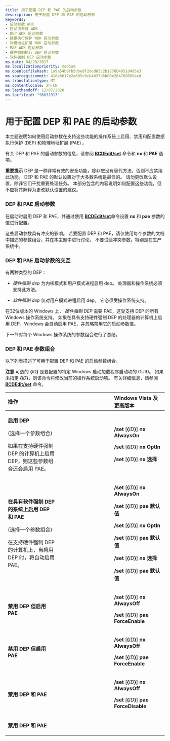 ```yaml
---
title: 用于配置 DEP 和 PAE 的启动参数
description: 用于配置 DEP 和 PAE 的启动参数
keywords:
- 启动参数 WDK
- 启动项参数 WDK
- DEP WDK 启动参数
- 数据执行保护 WDK 启动参数
- 物理地址扩展 WDK 启动参数
- PAE WDK 启动参数
- 硬件强制执行 DEP 启动参数
- 软件强制 DEP 启动参数
ms.date: 04/20/2017
ms.localizationpriority: medium
ms.openlocfilehash: 1a9a54b9fb5dbe8f2ded83c2b1276b4951d495e3
ms.sourcegitcommit: 418e6617e2a695c9cb4b37b5b60e264760858acd
ms.translationtype: MT
ms.contentlocale: zh-CN
ms.lasthandoff: 12/07/2020
ms.locfileid: "96831913"
---
```

# <a name="boot-parameters-to-configure-dep-and-pae"></a>用于配置 DEP 和 PAE 的启动参数


本主题说明如何使用启动参数在支持这些功能的操作系统上启用、禁用和配置数据执行保护 (DEP) 和物理地址扩展 (PAE) 。

有关 DEP 和 PAE 的启动参数的信息，请参阅 [**BCDEdit/set**](./bcdedit--set.md) 命令和 **nx** 和 **PAE** 选项。

**重要提示**  DEP 是一种非常有效的安全功能，除非您没有替代方法，否则不应禁用此功能。 DEP 和 PAE 的默认设置对于大多数系统是最佳的。 请勿更改默认设置，除非它们干扰重要处理任务。 本部分包含的内容说明如何配置这些功能，但不应将其解释为更改默认设置的建议。

 

### <a name="span-iddep_and_pae_boot_parametersspanspan-iddep_and_pae_boot_parametersspandep-and-pae-boot-parameters"></a><span id="dep_and_pae_boot_parameters"></span><span id="DEP_AND_PAE_BOOT_PARAMETERS"></span>DEP 和 PAE 启动参数

在启动时启用 DEP 和 PAE，并通过使用 [**BCDEdit/set**](./bcdedit--set.md)命令设置 **nx** 和 **pae** 参数的值进行配置。

这些启动参数具有冲突的影响。 若要配置 DEP 和 PAE，请仅使用每个参数的文档中描述的参数组合，并在本主题中进行讨论。 不要试验冲突参数，特别是在生产系统中。

### <a name="span-idthe_interaction_of_dep_and_pae_boot_parametersspanspan-idthe_interaction_of_dep_and_pae_boot_parametersspanthe-interaction-of-dep-and-pae-boot-parameters"></a><span id="the_interaction_of_dep_and_pae_boot_parameters"></span><span id="THE_INTERACTION_OF_DEP_AND_PAE_BOOT_PARAMETERS"></span>DEP 和 PAE 启动参数的交互

有两种类型的 DEP：

-   *硬件强制 dep* 为内核模式和用户模式进程启用 dep。 处理器和操作系统必须支持此方法。

<!-- -->

-   *软件强制 dep* 仅对用户模式进程启用 dep。 它必须受操作系统支持。

在32位版本的 Windows 上， *硬件强制 DEP* 需要 PAE，这受支持 DEP 的所有 Windows 操作系统支持。 如果在具有支持硬件强制 DEP 的处理器的计算机上启用 DEP，Windows 会自动启用 PAE，并忽略禁用它的启动参数值。

下一节对每个 Windows 操作系统的参数组合进行了总结。

### <a name="span-iddep_and_pae_parameter_combinationsspanspan-iddep_and_pae_parameter_combinationsspandep-and-pae-parameter-combinations"></a><span id="dep_and_pae_parameter_combinations"></span><span id="DEP_AND_PAE_PARAMETER_COMBINATIONS"></span>DEP 和 PAE 参数组合

以下列表描述了可用于配置 DEP 和 PAE 的启动参数组合。

**注意**   可选的 **{**<em>ID</em>**}** 是要配置的特定 Windows 启动加载程序启动项的 GUID。 如果未指定 **{**<em>ID</em>**}**，则该命令将修改当前的操作系统启动项。 有关详细信息，请参阅 [**BCDEdit/set**](./bcdedit--set.md) 命令。

 

<table>
<colgroup>
<col width="33%" />
<col width="33%" />
<col width="33%" />
</colgroup>
<thead>
<tr class="header">
<th align="left">操作</th>
<th align="left"></th>
<th align="left">Windows Vista 及更高版本</th>
</tr>
</thead>
<tbody>
<tr class="odd">
<td align="left"><p><strong>启用 DEP</strong></p>
<p> (选择一个参数组合) </p>
<p>如果在支持硬件强制 DEP 的计算机上启用 DEP，则这些参数组合还会启用 PAE。</p></td>
<td align="left"></td>
<td align="left"><p><strong>/set</strong> [<strong>{</strong><em>ID</em><strong>}</strong>] <strong>nx AlwaysOn</strong></p>
<p><strong>/set</strong> [<strong>{</strong><em>ID</em><strong>}</strong>] <strong>nx OptIn</strong></p>
<p><strong>/set</strong> [<strong>{</strong><em>ID</em><strong>}</strong>] <strong>nx 选择</strong></p></td>
</tr>
<tr class="even">
<td align="left"><p><strong>在具有软件强制 DEP 的系统上启用 DEP 和 PAE</strong></p>
<p> (选择一个参数组合) </p>
<p>在支持硬件强制 DEP 的计算机上，当启用 DEP 时，将自动启用 PAE。</p></td>
<td align="left"></td>
<td align="left"><p><strong>/set</strong> [<strong>{</strong><em>ID</em><strong>}</strong>] <strong>nx AlwaysOn</strong></p>
<p><strong>/set</strong> [<strong>{</strong><em>ID</em><strong>}</strong>] <strong>pae 默认值</strong></p>
<p><strong>/set</strong> [<strong>{</strong><em>ID</em><strong>}</strong>] <strong>nx OptIn</strong></p>
<p><strong>/set</strong> [<strong>{</strong><em>ID</em><strong>}</strong>] <strong>pae 默认值</strong></p>
<p><strong>/set</strong> [<strong>{</strong><em>ID</em><strong>}</strong>] <strong>nx 选择</strong></p>
<p><strong>/set</strong> [<strong>{</strong><em>ID</em><strong>}</strong>] <strong>pae 默认值</strong></p></td>
</tr>
<tr class="odd">
<td align="left"><p><strong>禁用 DEP 但启用 PAE</strong></p></td>
<td align="left"></td>
<td align="left"><p><strong>/set</strong> [<strong>{</strong><em>ID</em><strong>}</strong>] <strong>nx AlwaysOff</strong></p>
<p><strong>/set</strong> [<strong>{</strong><em>ID</em><strong>}</strong>] <strong>pae ForceEnable</strong></p></td>
</tr>
<tr class="even">
<td align="left"><p><strong>禁用 DEP 但启用 PAE</strong></p></td>
<td align="left"></td>
<td align="left"><p><strong>/set</strong> [<strong>{</strong><em>ID</em><strong>}</strong>] <strong>nx AlwaysOff</strong></p>
<p><strong>/set</strong> [<strong>{</strong><em>ID</em><strong>}</strong>] <strong>pae ForceEnable</strong></p></td>
</tr>
<tr class="odd">
<td align="left"><p><strong>禁用 DEP 和 PAE</strong></p></td>
<td align="left"></td>
<td align="left"><p><strong>/set</strong> [<strong>{</strong><em>ID</em><strong>}</strong>] <strong>nx AlwaysOff</strong></p>
<p><strong>/set</strong> [<strong>{</strong><em>ID</em><strong>}</strong>] <strong>pae ForceDisable</strong></p></td>
</tr>
<tr class="even">
<td align="left"><p><strong>禁用 DEP 和 PAE</strong></p></td>
<td align="left"></td>
<td align="left"></td>
</tr>
</tbody>
</table>

 

 

